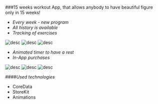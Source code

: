 ###15 weeks workout
App, that allows anybody to have beautiful figure only in 15 weeks!

- *Every week - new program*
- *All history is available*
- *Tracking of exercises*

![desc](https://github.com/megawina/15-weeks/blob/master/Screenshots%2015-weeks_1.0/scr1.png) ![desc](https://github.com/megawina/15-weeks/blob/master/Screenshots%2015-weeks_1.0/scr2.png) ![desc](https://github.com/megawina/15-weeks/blob/master/Screenshots%2015-weeks_1.0/scr3.png)

- *Animated timer to have a rest*
- *In-App purchases*

 
![desc](https://github.com/megawina/15-weeks/blob/master/Screenshots%2015-weeks_1.0/scr4.png) ![desc](https://github.com/megawina/15-weeks/blob/master/Screenshots%2015-weeks_1.0/scr5.png) ![desc](https://github.com/megawina/15-weeks/blob/master/Screenshots%2015-weeks_1.0/scr6.png)

####*Used technologies*
- CoreData
- StoreKit
- Animations


 
